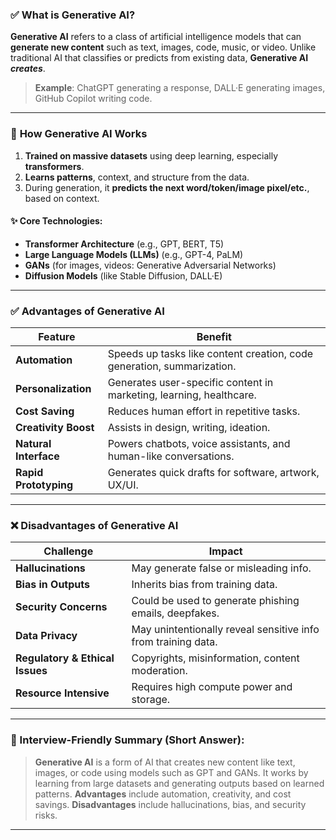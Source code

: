 ### ✅ **What is Generative AI?**

**Generative AI** refers to a class of artificial intelligence models that can **generate new content** such as text, images, code, music, or video. Unlike traditional AI that classifies or predicts from existing data, **Generative AI *creates***.

> **Example**: ChatGPT generating a response, DALL·E generating images, GitHub Copilot writing code.

---

### 🧠 **How Generative AI Works**

1. **Trained on massive datasets** using deep learning, especially **transformers**.
2. **Learns patterns**, context, and structure from the data.
3. During generation, it **predicts the next word/token/image pixel/etc.**, based on context.

#### ✨ Core Technologies:

* **Transformer Architecture** (e.g., GPT, BERT, T5)
* **Large Language Models (LLMs)** (e.g., GPT-4, PaLM)
* **GANs** (for images, videos: Generative Adversarial Networks)
* **Diffusion Models** (like Stable Diffusion, DALL·E)

---

### ✅ **Advantages of Generative AI**

| Feature               | Benefit                                                                |
| --------------------- | ---------------------------------------------------------------------- |
| **Automation**        | Speeds up tasks like content creation, code generation, summarization. |
| **Personalization**   | Generates user-specific content in marketing, learning, healthcare.    |
| **Cost Saving**       | Reduces human effort in repetitive tasks.                              |
| **Creativity Boost**  | Assists in design, writing, ideation.                                  |
| **Natural Interface** | Powers chatbots, voice assistants, and human-like conversations.       |
| **Rapid Prototyping** | Generates quick drafts for software, artwork, UX/UI.                   |

---

### ❌ **Disadvantages of Generative AI**

| Challenge                       | Impact                                                        |
| ------------------------------- | ------------------------------------------------------------- |
| **Hallucinations**              | May generate false or misleading info.                        |
| **Bias in Outputs**             | Inherits bias from training data.                             |
| **Security Concerns**           | Could be used to generate phishing emails, deepfakes.         |
| **Data Privacy**                | May unintentionally reveal sensitive info from training data. |
| **Regulatory & Ethical Issues** | Copyrights, misinformation, content moderation.               |
| **Resource Intensive**          | Requires high compute power and storage.                      |

---

### 📝 Interview-Friendly Summary (Short Answer):

> **Generative AI** is a form of AI that creates new content like text, images, or code using models such as GPT and GANs. It works by learning from large datasets and generating outputs based on learned patterns.
> **Advantages** include automation, creativity, and cost savings.
> **Disadvantages** include hallucinations, bias, and security risks.

---
